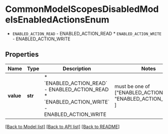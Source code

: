 # CommonModelScopesDisabledModelsEnabledActionsEnum

* `ENABLED_ACTION_READ` - ENABLED_ACTION_READ * `ENABLED_ACTION_WRITE` - ENABLED_ACTION_WRITE

## Properties
Name | Type | Description | Notes
------------ | ------------- | ------------- | -------------
**value** | **str** | * &#x60;ENABLED_ACTION_READ&#x60; - ENABLED_ACTION_READ * &#x60;ENABLED_ACTION_WRITE&#x60; - ENABLED_ACTION_WRITE |  must be one of ["ENABLED_ACTION_READ", "ENABLED_ACTION_WRITE", ]

[[Back to Model list]](../README.md#documentation-for-models) [[Back to API list]](../README.md#documentation-for-api-endpoints) [[Back to README]](../README.md)


